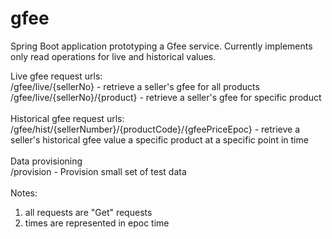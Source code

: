 # gfee
Spring Boot application prototyping a Gfee service. Currently implements only read operations for live and historical values. 

Live gfee request urls: </br>
/gfee/live/{sellerNo} - retrieve a seller's gfee for all products  </br>
/gfee/live/{sellerNo}/{product} - retrieve a seller's gfee for specific product  </br>
 </br>
Historical gfee request urls: </br>
/gfee/hist/{sellerNumber}/{productCode}/{gfeePriceEpoc} - retrieve a seller's historical gfee value a specific product at a specific point in time </br>
 </br>
Data provisioning  </br>
/provision - Provision small set of test data  </br>
 </br> 
Notes: </br>
1. all requests are "Get" requests </br>
2. times are represented in epoc time </br>
